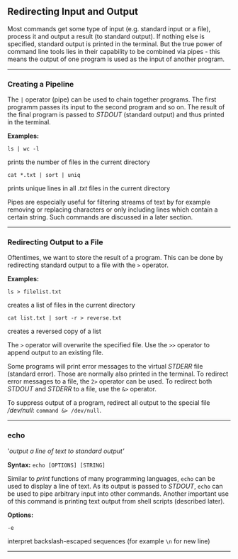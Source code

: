 ## Redirecting Input and Output

Most commands get some type of input (e.g. standard input or a file), process it and output a result (to standard output).
If nothing else is specified, standard output is printed in the terminal.
But the true power of command line tools lies in their capability to be combined via pipes - this means the output of one program is used as the input of another program.

---

### Creating a Pipeline

The ```|``` operator (pipe) can be used to chain together programs.
The first programm passes its input to the second program and so on.
The result of the final program is passed to *STDOUT* (standard output) and thus printed in the terminal.

**Examples:**

```ls | wc -l```

prints the number of files in the current directory

```cat *.txt | sort | uniq```

prints unique lines in all *.txt* files in the current directory

Pipes are especially useful for filtering streams of text by for example removing or replacing characters or only including lines which contain a certain string.
Such commands are discussed in a later section.

---

### Redirecting Output to a File

Oftentimes, we want to store the result of a program.
This can be done by redirecting standard output to a file with the ```>``` operator.

**Examples:**

```ls > filelist.txt```

creates a list of files in the current directory

```cat list.txt | sort -r > reverse.txt```

creates a reversed copy of a list

The ```>``` operator will overwrite the specified file.
Use the ```>>``` operator to append output to an existing file.

Some programs will print error messages to the virtual *STDERR* file (standard error).
Those are normally also printed in the terminal.
To redirect error messages to a file, the ```2>``` operator can be used.
To redirect both *STDOUT* and *STDERR* to a file, use the ```&>``` operator.

To suppress output of a program, redirect all output to the special file */dev/null*:
```command &> /dev/null```.

---

### echo

'*output a line of text to standard output'*

**Syntax:** ```echo [OPTIONS] [STRING]```

Similar to *print* functions of many programming languages, ```echo``` can be used to display a line of text.
As its output is passed to *STDOUT*, ```echo``` can be used to pipe arbitrary input into other commands.
Another important use of this command is printing text output from shell scripts (described later).

**Options:**

```-e```

interpret backslash-escaped sequences (for example ```\n``` for new line)

---

